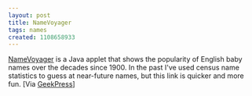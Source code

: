 ```yaml
---
layout: post
title: NameVoyager
tags: names
created: 1108658933
---
```

[NameVoyager](http://babynamewizard.com/namevoyager/) is a Java applet that shows the popularity of English baby names over the decades since 1900.  In the past I've used census name statistics to guess at near-future names, but this link is quicker and more fun.  [Via [GeekPress](http://www.geekpress.com/2005_02_17_daily.html)]
